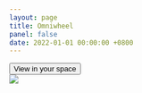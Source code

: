 ```yaml
---
layout: page
title: Omniwheel
panel: false
date: 2022-01-01 00:00:00 +0800
---
```


<model-viewer src="omniwheel.glb" ar ar-modes="webxr scene-viewer quick-look" camera-controls poster="poster.webp" shadow-intensity="1" auto-rotate environment-image="legacy" shadow-softness="0.67" exposure="2">
    <div class="progress-bar hide" slot="progress-bar">
        <div class="update-bar"></div>
    </div>
    <button slot="ar-button" id="ar-button">
        View in your space
    </button>
    <div id="ar-prompt">
        <img src="https://modelviewer.dev/shared-assets/icons/hand.png">
    </div>
</model-viewer>

  